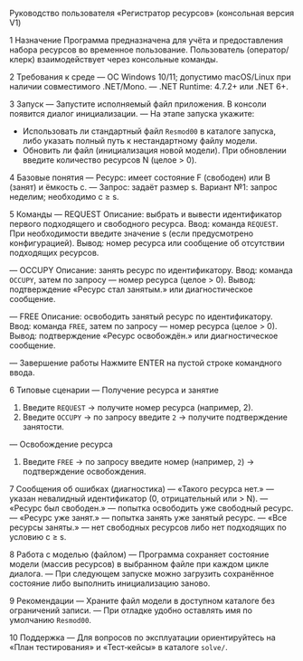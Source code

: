 Руководство пользователя «Регистратор ресурсов» (консольная версия V1)

1 Назначение
Программа предназначена для учёта и предоставления набора ресурсов во временное пользование. Пользователь (оператор/клерк) взаимодействует через консольные команды.

2 Требования к среде
— ОС Windows 10/11; допустимо macOS/Linux при наличии совместимого .NET/Mono.
— .NET Runtime: 4.7.2+ или .NET 6+.

3 Запуск
— Запустите исполняемый файл приложения. В консоли появится диалог инициализации.
— На этапе запуска укажите:
  - Использовать ли стандартный файл `Resmod00` в каталоге запуска, либо указать полный путь к нестандартному файлу модели.
  - Обновить ли файл (инициализация новой модели). При обновлении введите количество ресурсов N (целое > 0).

4 Базовые понятия
— Ресурс: имеет состояние F (свободен) или B (занят) и ёмкость c.
— Запрос: задаёт размер s. Вариант №1: запрос неделим; необходимо c ≥ s.

5 Команды
— REQUEST
  Описание: выбрать и вывести идентификатор первого подходящего и свободного ресурса.
  Ввод: команда `REQUEST`. При необходимости введите значение s (если предусмотрено конфигурацией).
  Вывод: номер ресурса или сообщение об отсутствии подходящих ресурсов.

— OCCUPY
  Описание: занять ресурс по идентификатору.
  Ввод: команда `OCCUPY`, затем по запросу — номер ресурса (целое > 0).
  Вывод: подтверждение «Ресурс стал занятым.» или диагностическое сообщение.

— FREE
  Описание: освободить занятый ресурс по идентификатору.
  Ввод: команда `FREE`, затем по запросу — номер ресурса (целое > 0).
  Вывод: подтверждение «Ресурс освобождён.» или диагностическое сообщение.

— Завершение работы
  Нажмите ENTER на пустой строке командного ввода.

6 Типовые сценарии
— Получение ресурса и занятие
  1) Введите `REQUEST` → получите номер ресурса (например, 2).
  2) Введите `OCCUPY` → по запросу введите `2` → получите подтверждение занятости.

— Освобождение ресурса
  1) Введите `FREE` → по запросу введите номер (например, `2`) → подтверждение освобождения.

7 Сообщения об ошибках (диагностика)
— «Такого ресурса нет.» — указан невалидный идентификатор (0, отрицательный или > N).
— «Ресурс был свободен.» — попытка освободить уже свободный ресурс.
— «Ресурс уже занят.» — попытка занять уже занятый ресурс.
— «Все ресурсы заняты.» — нет свободных ресурсов либо нет подходящих по условию c ≥ s.

8 Работа с моделью (файлом)
— Программа сохраняет состояние модели (массив ресурсов) в выбранном файле при каждом цикле диалога.
— При следующем запуске можно загрузить сохранённое состояние либо выполнить инициализацию заново.

9 Рекомендации
— Храните файл модели в доступном каталоге без ограничений записи.
— При отладке удобно оставлять имя по умолчанию `Resmod00`.

10 Поддержка
— Для вопросов по эксплуатации ориентируйтесь на «План тестирования» и «Тест‑кейсы» в каталоге `solve/`.


